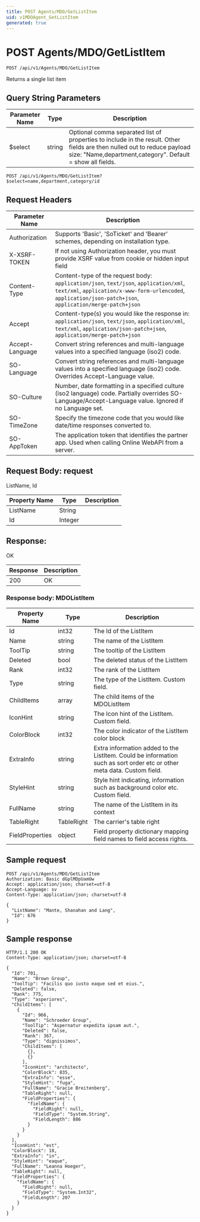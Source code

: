 ```yaml
---
title: POST Agents/MDO/GetListItem
uid: v1MDOAgent_GetListItem
generated: true
---
```


# POST Agents/MDO/GetListItem

```http
POST /api/v1/Agents/MDO/GetListItem
```

Returns a single list item







## Query String Parameters

| Parameter Name | Type |  Description |
|----------------|------|--------------|
| $select | string |  Optional comma separated list of properties to include in the result. Other fields are then nulled out to reduce payload size: "Name,department,category". Default = show all fields. |

```http
POST /api/v1/Agents/MDO/GetListItem?$select=name,department,category/id
```


## Request Headers

| Parameter Name | Description |
|----------------|-------------|
| Authorization  | Supports 'Basic', 'SoTicket' and 'Bearer' schemes, depending on installation type. |
| X-XSRF-TOKEN   | If not using Authorization header, you must provide XSRF value from cookie or hidden input field |
| Content-Type | Content-type of the request body: `application/json`, `text/json`, `application/xml`, `text/xml`, `application/x-www-form-urlencoded`, `application/json-patch+json`, `application/merge-patch+json` |
| Accept         | Content-type(s) you would like the response in: `application/json`, `text/json`, `application/xml`, `text/xml`, `application/json-patch+json`, `application/merge-patch+json` |
| Accept-Language | Convert string references and multi-language values into a specified language (iso2) code. |
| SO-Language | Convert string references and multi-language values into a specified language (iso2) code. Overrides Accept-Language value. |
| SO-Culture | Number, date formatting in a specified culture (iso2 language) code. Partially overrides SO-Language/Accept-Language value. Ignored if no Language set. |
| SO-TimeZone | Specify the timezone code that you would like date/time responses converted to. |
| SO-AppToken | The application token that identifies the partner app. Used when calling Online WebAPI from a server. |

## Request Body: request 

ListName, Id 

| Property Name | Type |  Description |
|----------------|------|--------------|
| ListName | String |  |
| Id | Integer |  |

## Response:

OK

| Response | Description |
|----------------|-------------|
| 200 | OK |

### Response body: MDOListItem

| Property Name | Type |  Description |
|----------------|------|--------------|
| Id | int32 | The Id of the ListItem |
| Name | string | The name of the ListItem |
| ToolTip | string | The tooltip of the ListItem |
| Deleted | bool | The deleted status of the ListItem |
| Rank | int32 | The rank of the ListItem |
| Type | string | The type of the ListItem. Custom field. |
| ChildItems | array | The child items of the MDOListItem |
| IconHint | string | The Icon hint of the ListItem. Custom field. |
| ColorBlock | int32 | The color indicator of the ListItem color block |
| ExtraInfo | string | Extra information added to the ListItem. Could be information such as sort order etc or other meta data. Custom field. |
| StyleHint | string | Style hint indicating, information such as background color etc. Custom field. |
| FullName | string | The name of the ListItem in its context |
| TableRight | TableRight | The carrier's table right |
| FieldProperties | object | Field property dictionary mapping field names to field access rights. |

## Sample request

```http!
POST /api/v1/Agents/MDO/GetListItem
Authorization: Basic dGplMDpUamUw
Accept: application/json; charset=utf-8
Accept-Language: sv
Content-Type: application/json; charset=utf-8

{
  "ListName": "Mante, Shanahan and Lang",
  "Id": 676
}
```

## Sample response

```http_
HTTP/1.1 200 OK
Content-Type: application/json; charset=utf-8

{
  "Id": 701,
  "Name": "Brown Group",
  "ToolTip": "Facilis quo iusto eaque sed et eius.",
  "Deleted": false,
  "Rank": 775,
  "Type": "asperiores",
  "ChildItems": [
    {
      "Id": 966,
      "Name": "Schroeder Group",
      "ToolTip": "Aspernatur expedita ipsam aut.",
      "Deleted": false,
      "Rank": 367,
      "Type": "dignissimos",
      "ChildItems": [
        {},
        {}
      ],
      "IconHint": "architecto",
      "ColorBlock": 835,
      "ExtraInfo": "esse",
      "StyleHint": "fuga",
      "FullName": "Gracie Breitenberg",
      "TableRight": null,
      "FieldProperties": {
        "fieldName": {
          "FieldRight": null,
          "FieldType": "System.String",
          "FieldLength": 886
        }
      }
    }
  ],
  "IconHint": "est",
  "ColorBlock": 18,
  "ExtraInfo": "in",
  "StyleHint": "eaque",
  "FullName": "Leanna Hoeger",
  "TableRight": null,
  "FieldProperties": {
    "fieldName": {
      "FieldRight": null,
      "FieldType": "System.Int32",
      "FieldLength": 207
    }
  }
}
```